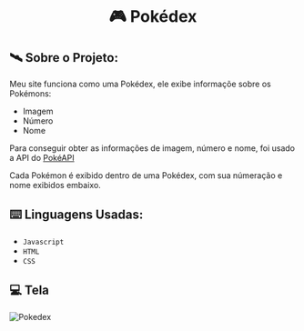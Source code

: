 <h1 align="center"> 🎮 Pokédex </h1>

## 🛰️ Sobre o Projeto:

Meu site funciona como uma Pokédex, ele exibe informaçõe sobre os Pokémons:

- Imagem
- Número
- Nome

Para conseguir obter as informações de imagem, número e nome, foi usado a API do <a href="https://pokeapi.co" target="_blank" rel="external">PokéAPI</a>

Cada Pokémon é exibido dentro de uma Pokédex, com sua númeração e nome exibidos embaixo.

## ⌨️ Linguagens Usadas:

- `Javascript`
- `HTML`
- `CSS`

## 💻 Tela
![Pokedex](https://github.com/KaiqueParra/pokedex/assets/129024559/ec485f1f-d4bf-4f90-bec4-6364f6469ccd)


